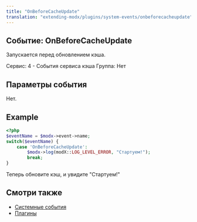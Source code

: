```yaml
---
title: "OnBeforeCacheUpdate"
translation: "extending-modx/plugins/system-events/onbeforecacheupdate"
---
```


## Событие: OnBeforeCacheUpdate

Запускается перед обновлением кэша.

Сервис: 4 - События сервиса кэша
Группа: Нет

## Параметры события

Нет.

## Example

```php
<?php
$eventName = $modx->event->name;
switch($eventName) {
    case 'OnBeforeCacheUpdate':
        $modx->log(modX::LOG_LEVEL_ERROR, "Стартуем!");
        break;
}
```

Теперь обновите кэш, и увидите "Стартуем!"

## Смотри также

- [Системные события](extending-modx/plugins/system-events "Системные события")
- [Плагины](extending-modx/plugins "Плагины")
